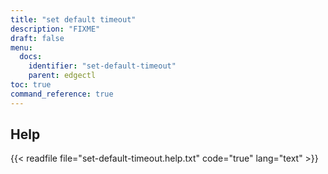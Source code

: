 ```yaml
---
title: "set default timeout"
description: "FIXME"
draft: false
menu:
  docs:
    identifier: "set-default-timeout"
    parent: edgectl
toc: true
command_reference: true
---
```


## Help

{{< readfile file="set-default-timeout.help.txt" code="true" lang="text" >}}
